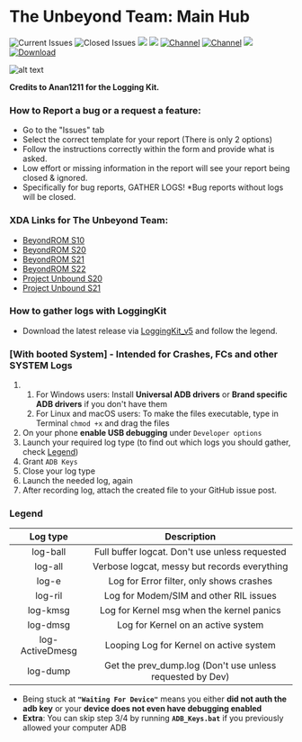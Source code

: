 # The Unbeyond Team: Main Hub

![Current Issues](https://img.shields.io/github/issues-raw/LeeXDA21/TheUnbeyondHub?color=red&label=Current%20Issues%3A)
![Closed Issues](https://img.shields.io/github/issues-closed-raw/LeeXDA21/TheUnbeyondHub?color=green&label=Closed%20Issues%3A)
![](https://img.shields.io/github/downloads/LeeXDA21/TheUnbeyondHub/total?color=Green&label=Kit%20Downloads)
![](https://img.shields.io/github/v/release/LeeXDA21/TheUnbeyondHub?color=greeen&include_prereleases&label=Current%20Kit%20Version%3A)
[![Channel](https://img.shields.io/badge/Follow-Telegram-blue.svg?logo=telegram&label=Main%20Chat)](https://t.me/UnboundROM)
[![Channel](https://img.shields.io/badge/Follow-Telegram-blue.svg?logo=telegram&label=Unbound%20News)](https://t.me/+KyU1HBv6Q2RjMzY0)
[![](https://img.shields.io/discord/934481748241313863?label=Join%20Our%20Discord)](https://discord.gg/3fhasfWJzb)
[![Download](https://img.shields.io/github/v/release/LeeXDA21/TheUnbeyondHub?color=green&logoColor=orange&label=Download%20Latest%20Kit&logo=DocuSign)](https://github.com/LeeXDA21/TheUnbeyondHub/releases/latest)

![alt text](https://i.imgur.com/OWw45sg.png)

**Credits to Anan1211 for the Logging Kit.**

### How to Report a bug or a request a feature:

* Go to the "Issues" tab
* Select the correct template for your report (There is only 2 options)
* Follow the instructions correctly within the form and provide what is asked.
* Low effort or missing information in the report will see your report being closed & ignored.
* Specifically for bug reports, GATHER LOGS! *Bug reports without logs will be closed.

### XDA Links for The Unbeyond Team:


* [BeyondROM S10]()
* [BeyondROM S20]()
* [BeyondROM S21]()
* [BeyondROM S22]()
* [Project Unbound S20](https://forum.xda-developers.com/t/rom-project-unbound-v2-1-g98x-dvl3-oneui5-0.4429851/)
* [Project Unbound S21](https://forum.xda-developers.com/t/rom-project-unbound-v1-1-g99xb-dvl3-oneui5-0.4521367/)


### How to gather logs with **LoggingKit**
* Download the latest release via [LoggingKit_v5](https://github.com/LeeXDA21/TheUnbeyondHub/releases/download/v5.0/LoggingKit_v5.zip) and follow the legend.

### [With booted System] - **Intended for Crashes, FCs and other SYSTEM Logs**

1) 1. For Windows users: Install **Universal ADB drivers** or **Brand specific ADB drivers** if you don't have them
    2. For Linux and macOS users: To make the files executable, type in Terminal `chmod +x` and drag the files
2) On your phone **enable USB debugging** under `Developer options`
3) Launch your required log type (to find out which logs you should gather, check [Legend](#Legend))
4) Grant `ADB Keys`
5) Close your log type
6) Launch the needed log, again
7) After recording log, attach the created file to your GitHub issue post.

### **Legend**

| Log type | Description |
| :------: | :------: |
| log-ball | Full buffer logcat. Don't use unless requested|
| log-all | Verbose logcat, messy but records everything|
| log-e | Log for Error filter, only shows crashes|
| log-ril | Log for Modem/SIM and other RIL issues|
| log-kmsg | Log for Kernel msg when the kernel panics|
| log-dmsg | Log for Kernel on an active system|
| log-ActiveDmesg 	| Looping Log for Kernel on active system|
| log-dump 	| Get the prev_dump.log (Don't use unless requested by Dev)|

* Being stuck at **`"Waiting For Device"`** means you either **did not auth the adb key** or your **device does not even have debugging enabled**
* **Extra**: You can skip step 3/4 by running **`ADB_Keys.bat`** if you previously allowed your computer ADB

